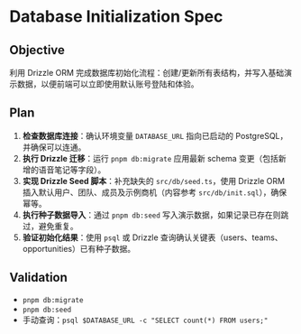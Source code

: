 # Database Initialization Spec

## Objective
利用 Drizzle ORM 完成数据库初始化流程：创建/更新所有表结构，并写入基础演示数据，以便前端可以立即使用默认账号登陆和体验。

## Plan
1. **检查数据库连接**：确认环境变量 `DATABASE_URL` 指向已启动的 PostgreSQL，并确保可以连通。
2. **执行 Drizzle 迁移**：运行 `pnpm db:migrate` 应用最新 schema 变更（包括新增的语音笔记等字段）。
3. **实现 Drizzle Seed 脚本**：补充缺失的 `src/db/seed.ts`，使用 Drizzle ORM 插入默认用户、团队、成员及示例商机（内容参考 `src/db/init.sql`），确保幂等。
4. **执行种子数据导入**：通过 `pnpm db:seed` 写入演示数据，如果记录已存在则跳过，避免重复。
5. **验证初始化结果**：使用 `psql` 或 Drizzle 查询确认关键表（users、teams、opportunities）已有种子数据。

## Validation
- `pnpm db:migrate`
- `pnpm db:seed`
- 手动查询：`psql $DATABASE_URL -c "SELECT count(*) FROM users;"`
